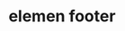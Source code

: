 ---
date:  ""
draft: false
title: "elemen footer"
thumb:
    image: "cover.jpg"
    anima: ""
    video: ""
layout: ""
weight: 9
lister: 3
format:
    media: "article"
    model: ""
    datum:
        data: ""
require:
    - prop: "linux"
      name: "linux"
      icon: ""
      desc: "Suspendisse condimentum ipsum vel mi luctus, nec ornare est porttitor."
metadata:
    index: false
    thumb: "cover.jpg"
    group: []
    author: ["Al Muhdil Karim"]
description: "Lorem ipsum dolor sit amet, consectetur adipiscing elit. Etiam aliquam libero et magna suscipit vestibulum. Suspendisse condimentum ipsum vel mi luctus, nec ornare est porttitor."
---